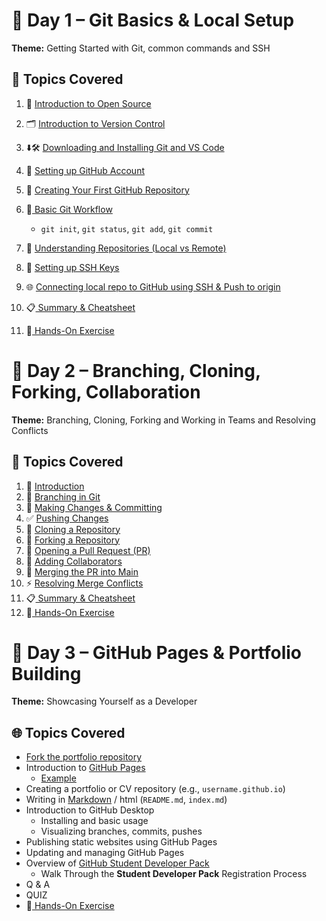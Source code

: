 ﻿# 📅 Day 1 – Git Basics & Local Setup

**Theme:** Getting Started with Git, common commands and SSH
## 🔧 Topics Covered
1. 📂  [Introduction to Open Source](./day1/1-1-open-source.md)
2. 🗂️ [Introduction to Version Control](./day1/1-2-git-github-intro.md)
3. ⬇️🛠️ [Downloading and Installing Git and VS Code](./day1/1-3-downloading-installing-git-vscode.md)
4. 👤 [Setting up GitHub Account](./day1/1-4-setting-github.md)
5. 🔧 [Creating Your First GitHub Repository](./day1/1-5-creating-first-github-repo.md)
6. 🔄[ Basic Git Workflow](./day1/1-6-basic-git-workflow.md)
    - `git init`, `git status`, `git add`, `git commit`
7. 📂 [Understanding Repositories (Local vs Remote)](./day1/1-7-local-vs-remote-repo.md)
8.  🔐 [Setting up SSH Keys](./day1/1-8-ssh-keys.md)

9. 🌐 [Connecting local repo to GitHub using SSH & Push to origin](./day1/1-9-connecting-local-repo-to-remote-push.md)
10. 📋[ Summary & Cheatsheet](./day1/1-10-summary.md)
11.  📝[ Hands-On Exercise](./day1/1-11-task.md) 

# 📅 Day 2 – Branching, Cloning, Forking, Collaboration
**Theme:** Branching, Cloning, Forking and Working in Teams and Resolving Conflicts

## 🤝 Topics Covered
1. 🚀 [Introduction](./day2/2-1-intro.md)
2. 🌿 [Branching in Git](./day2/2-2-branching.md)
3. 📝 [Making Changes & Committing](./day2/2-3-making-changes.md)
4. ✅ [Pushing Changes](./day2/2-4-pushing-changes.md)
5. 🔄 [Cloning a Repository](./day2/2-5-cloning.md)
6. 🍴 [Forking a Repository](./day2/2-6-forking.md)
7. 🔁 [Opening a Pull Request (PR)](./day2/2-7-pull-requests.md)
8. 👥 [Adding Collaborators](./day2/2-8-collaborators.md)
9. 🔀 [Merging the PR into Main](./day2/2-9-merging.md)
10. ⚡ [Resolving Merge Conflicts](./day2/2-10-resolving-merge-conflicts.md)
11. 📋[ Summary & Cheatsheet](./day2/2-11-summary-cheatsheets.md)
12.  📝[ Hands-On Exercise](./day2/2-12-task.md) 

# 📅 Day 3 – GitHub Pages & Portfolio Building
**Theme:** Showcasing Yourself as a Developer

## 🌐 Topics Covered
- [Fork the portfolio repository](https://github.com/samyak-shrestha/simple-portfolio)
- Introduction to [GitHub Pages](./day3/3-github-pages.md)
  - [Example](https://samyak-shrestha.github.io)
- Creating a portfolio or CV repository (e.g., `username.github.io`)
- Writing in [Markdown](./day3/3-markdown-file-syntax.md) / html (`README.md`, `index.md`)
- Introduction to GitHub Desktop
  - Installing and basic usage
  - Visualizing branches, commits, pushes
- Publishing static websites using GitHub Pages
- Updating and managing GitHub Pages
- Overview of [GitHub Student Developer Pack](https://education.github.com/pack)
  - Walk Through the **Student Developer Pack** Registration Process
- Q & A 
- QUIZ
- 📝[ Hands-On Exercise](./day3/3-task.md) 